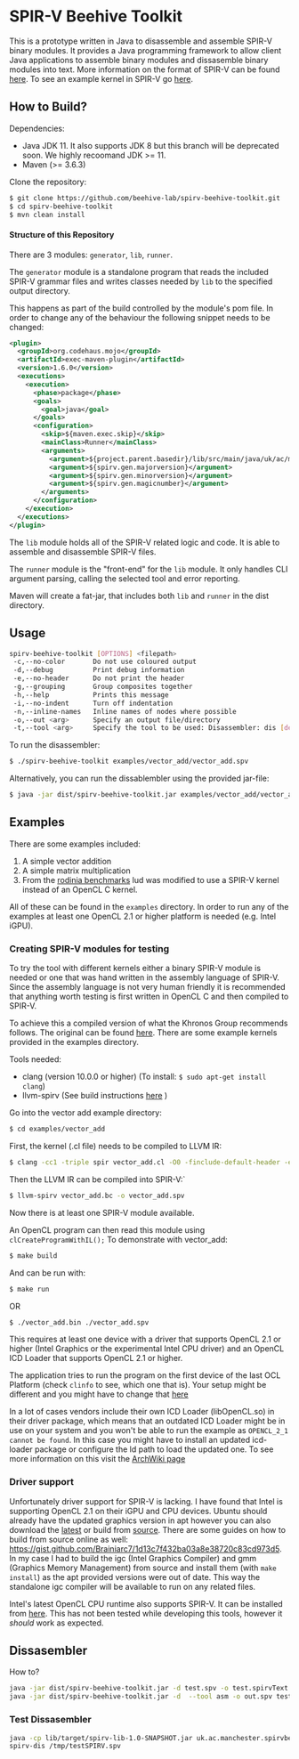# SPIR-V Beehive Toolkit

This is a prototype written in Java to disassemble and assemble SPIR-V binary modules.
It provides a Java programming framework to allow client Java applications to assemble binary modules and dissasemble binary modules into text.
More information on the format of SPIR-V can be found [here](docs/SPIRV.md).
To see an example kernel in SPIR-V go [here](docs/EXAMPLE.md).

## How to Build?

Dependencies:

- Java JDK 11. It also supports JDK 8 but this branch will be deprecated soon. We highly recoomand JDK >= 11. 
- Maven (>= 3.6.3) 

Clone the repository:

```bash
$ git clone https://github.com/beehive-lab/spirv-beehive-toolkit.git
$ cd spirv-beehive-toolkit
$ mvn clean install
```

#### Structure of this Repository
There are 3 modules: `generator`, `lib`, `runner`.

The `generator` module is a standalone program that reads the included SPIR-V grammar files and writes classes needed by `lib` to the specified output directory.

This happens as part of the build controlled by the module's pom file. In order to change any of the behaviour the following snippet needs to be changed:

```xml
<plugin>
  <groupId>org.codehaus.mojo</groupId>
  <artifactId>exec-maven-plugin</artifactId>
  <version>1.6.0</version>
  <executions>
    <execution>
      <phase>package</phase>
      <goals>
        <goal>java</goal>
      </goals>
      <configuration>
        <skip>${maven.exec.skip}</skip>
        <mainClass>Runner</mainClass>
        <arguments>
          <argument>${project.parent.basedir}/lib/src/main/java/uk/ac/manchester/spirvbeehivetoolkit/lib</argument>
          <argument>${spirv.gen.majorversion}</argument>
          <argument>${spirv.gen.minorversion}</argument>
          <argument>${spirv.gen.magicnumber}</argument>
        </arguments>
      </configuration>
    </execution>
  </executions>
</plugin>
```

The `lib` module holds all of the SPIR-V related logic and code. It is able to assemble and disassemble SPIR-V files.

The `runner` module is the "front-end" for the `lib` module. It only handles CLI argument parsing, calling the selected tool and error reporting.

Maven will create a fat-jar, that includes both `lib` and `runner` in the dist directory.

## Usage

```bash
spirv-beehive-toolkit [OPTIONS] <filepath>
 -c,--no-color       Do not use coloured output
 -d,--debug          Print debug information
 -e,--no-header      Do not print the header
 -g,--grouping       Group composites together
 -h,--help           Prints this message
 -i,--no-indent      Turn off indentation
 -n,--inline-names   Inline names of nodes where possible
 -o,--out <arg>      Specify an output file/directory
 -t,--tool <arg>     Specify the tool to be used: Disassembler: dis [default] | Assembler asm
```

To run the disassembler:

```bash
$ ./spirv-beehive-toolkit examples/vector_add/vector_add.spv
```

Alternatively, you can run the dissablembler using the provided jar-file:

```bash
$ java -jar dist/spirv-beehive-toolkit.jar examples/vector_add/vector_add.spv
```
## Examples

There are some examples included:
1. A simple vector addition
2. A simple matrix multiplication
3. From the [rodinia benchmarks](https://github.com/yuhc/gpu-rodinia) lud was modified to use a SPIR-V kernel instead of an OpenCL C kernel.

All of these can be found in the `examples` directory. 
In order to run any of the examples at least one OpenCL 2.1 or higher platform is needed (e.g. Intel iGPU).

### Creating SPIR-V modules for testing

To try the tool with different kernels either a binary SPIR-V module is needed or one that was hand written in the assembly language of SPIR-V.
Since the assembly language is not very human friendly it is recommended that anything worth testing is first written in OpenCL C and then compiled to SPIR-V.

To achieve this a compiled version of what the Khronos Group recommends follows. The original can be found [here](https://www.khronos.org/blog/offline-compilation-of-opencl-kernels-into-spir-v-using-open-source-tooling).
There are some example kernels provided in the examples directory.

Tools needed:

- clang (version 10.0.0 or higher) (To install: `$ sudo apt-get install clang`)
- llvm-spirv (See build instructions [here](https://github.com/KhronosGroup/SPIRV-LLVM) )

Go into the vector add example directory:

```bash
$ cd examples/vector_add
```

First, the kernel (.cl file) needs to be compiled to LLVM IR:
```bash 
$ clang -cc1 -triple spir vector_add.cl -O0 -finclude-default-header -emit-llvm-bc -o vector_add.bc
```

Then the LLVM IR can be compiled into SPIR-V:`
```bash
$ llvm-spirv vector_add.bc -o vector_add.spv
```

Now there is at least one SPIR-V module available.

An OpenCL program can then read this module using `clCreateProgramWithIL();`
To demonstrate with vector_add:

```bash
$ make build
```

And can be run with: 
```bash
$ make run
```
OR
```bash
$ ./vector_add.bin ./vector_add.spv
```

This requires at least one device with a driver that supports OpenCL 2.1 or higher (Intel Graphics or the experimental Intel CPU driver) and an OpenCL ICD Loader that supports OpenCL 2.1 or higher. 

The application tries to run the program on the first device of the last OCL Platform (check `clinfo` to see, which one that is). Your setup might be different and you might have to change that [here](https://github.com/beehive-lab/spirv-beehive-toolkit/blob/665a19e9527f2bf5121ecc23c19e17656bfbf0a2/examples/vector_add_il.c#L72)

In a lot of cases vendors include their own ICD Loader (libOpenCL.so) in their driver package, which means that an outdated ICD Loader might be in use on your system and you won't be able to run the example as `OPENCL_2_1 cannot be found`. 
In this case you might have to install an updated icd-loader package or configure the ld path to load the updated one.
To see more information on this visit the [ArchWiki page](https://wiki.archlinux.org/index.php/GPGPU)

### Driver support

Unfortunately driver support for SPIR-V is lacking. 
I have found that Intel is supporting OpenCL 2.1 on their iGPU and CPU devices.
Ubuntu should already have the updated graphics version in apt however you can also download the [latest](https://github.com/intel/compute-runtime/releases) or build from [source](https://github.com/intel/compute-runtime/blob/master/BUILD.md).
There are some guides on how to build from source online as well: https://gist.github.com/Brainiarc7/1d13c7f432ba03a8e38720c83cd973d5. 
In my case I had to build the igc (Intel Graphics Compiler) and gmm (Graphics Memory Management) from source and install them (with `make install`) as the apt provided versions were out of date.
This way the standalone igc compiler will be available to run on any related files.


Intel's latest OpenCL CPU runtime also supports SPIR-V.
It can be installed from [here](https://software.intel.com/content/www/us/en/develop/articles/opencl-drivers.html#cpu-section).
This has not been tested while developing this tools, however it *should* work as expected.


## Dissasembler 

How to?

```bash
java -jar dist/spirv-beehive-toolkit.jar -d test.spv -o test.spirvText
java -jar dist/spirv-beehive-toolkit.jar -d  --tool asm -o out.spv test.spirvText
```


### Test Dissasembler

```bash 
java -cp lib/target/spirv-lib-1.0-SNAPSHOT.jar uk.ac.manchester.spirvbeehivetoolkit.lib.tests.TestRunnerAssembler
spirv-dis /tmp/testSPIRV.spv
```

